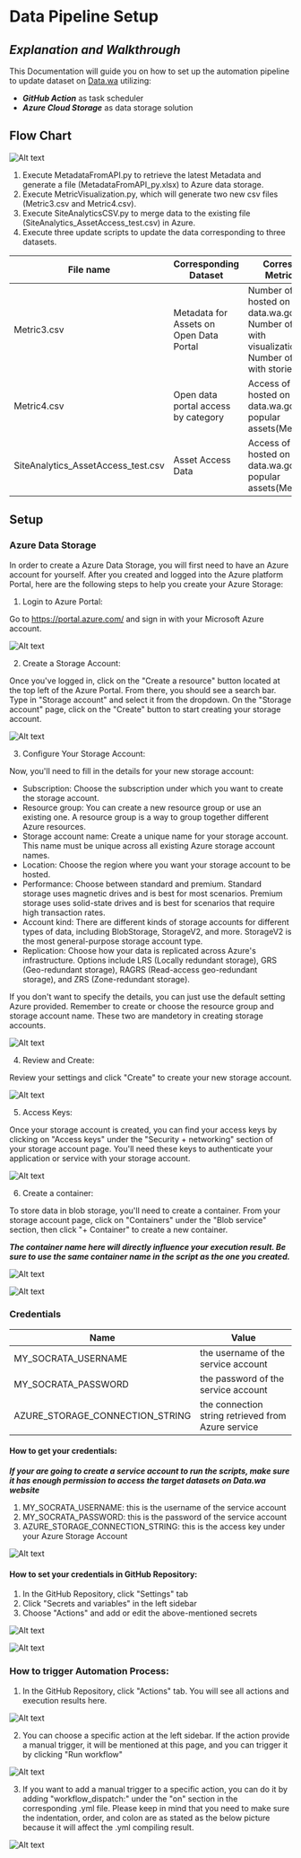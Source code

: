# Data Pipeline Setup
## _Explanation and Walkthrough_

This Documentation will guide you on how to set up the automation pipeline to update dataset on [Data.wa](https://data.wa.gov/) utilizing:
- _**GitHub Action**_ as task scheduler
- _**Azure Cloud Storage**_ as data storage solution


## Flow Chart
![Alt text](./Pictures/FlowChart.png)

1. Execute MetadataFromAPI.py to retrieve the latest Metadata and generate a file (MetadataFromAPI_py.xlsx) to Azure data storage.
2. Execute MetricVisualization.py, which will generate two new csv files (Metric3.csv and Metric4.csv).
3. Execute SiteAnalyticsCSV.py to merge data to the existing file (SiteAnalytics_AssetAccess_test.csv) in Azure.
4. Execute three update scripts to update the data corresponding to three datasets.

| File name | Corresponding Dataset | Corresponding Metrics Name |
| ----------| ----------------------| ---------------------------|
| Metric3.csv | Metadata for Assets on Open Data Portal | Number of assets hosted on data.wa.gov(Measure) </br> Number of datasets with visualizations(Metric) </br> Number of datasets with stories(Metric) |
| Metric4.csv | Open data portal access by category | Access of assets hosted on data.wa.gov& Most popular assets(Measure) |
| SiteAnalytics_AssetAccess_test.csv | Asset Access Data | Access of assets hosted on data.wa.gov& Most popular assets(Measure) |

## Setup

### Azure Data Storage
In order to create a Azure Data Storage, you will first need to have an Azure account for yourself. After you created and logged into the Azure platform Portal, here are the following steps to help you create your Azure Storage:

1. Login to Azure Portal:

Go to https://portal.azure.com/ and sign in with your Microsoft Azure account.

![Alt text](./Pictures/Azure_Homepage.png)

2. Create a Storage Account:

Once you've logged in, click on the "Create a resource" button located at the top left of the Azure Portal.
From there, you should see a search bar. Type in "Storage account" and select it from the dropdown.
On the "Storage account" page, click on the "Create" button to start creating your storage account.

![Alt text](./Pictures/Storage_Account.png)

3. Configure Your Storage Account:

Now, you'll need to fill in the details for your new storage account:
- Subscription: Choose the subscription under which you want to create the storage account.
- Resource group: You can create a new resource group or use an existing one. A resource group is a way to group together different Azure resources.
- Storage account name: Create a unique name for your storage account. This name must be unique across all existing Azure storage account names.
- Location: Choose the region where you want your storage account to be hosted.
- Performance: Choose between standard and premium. Standard storage uses magnetic drives and is best for most scenarios. Premium storage uses solid-state drives and is best for scenarios that require high transaction rates.
- Account kind: There are different kinds of storage accounts for different types of data, including BlobStorage, StorageV2, and more. StorageV2 is the most general-purpose storage account type.
- Replication: Choose how your data is replicated across Azure's infrastructure. Options include LRS (Locally redundant storage), GRS (Geo-redundant storage), RAGRS (Read-access geo-redundant storage), and ZRS (Zone-redundant storage).

If you don't want to specify the details, you can just use the default setting Azure provided. Remember to create or choose the resource group and storage account name. These two are mandetory in creating storage accounts.

![Alt text](./Pictures/Create_Storage_Account.png)

4. Review and Create:

Review your settings and click "Create" to create your new storage account.

![Alt text](./Pictures/Review_Step.png)

5. Access Keys:

Once your storage account is created, you can find your access keys by clicking on "Access keys" under the "Security + networking" section of your storage account page. You'll need these keys to authenticate your application or service with your storage account.

![Alt text](./Pictures/Find_Connection_String.png)

6. Create a container:

To store data in blob storage, you'll need to create a container. From your storage account page, click on "Containers" under the "Blob service" section, then click "+ Container" to create a new container.

_***The container name here will directly influence your execution result. Be sure to use the same container name in the script as the one you created.***_

![Alt text](./Pictures/Container.png)

![Alt text](./Pictures/Script_Container_Name.png)


### Credentials

| Name | Value |
| ------ | ------ |
| MY_SOCRATA_USERNAME | the username of the service account |
| MY_SOCRATA_PASSWORD | the password of the service account |
| AZURE_STORAGE_CONNECTION_STRING | the connection string retrieved from Azure service |

#### How to get your credentials:

***If your are going to create a service account to run the scripts, make sure it has enough permission to access the target datasets on Data.wa website***
1. MY_SOCRATA_USERNAME: this is the username of the service account
2. MY_SOCRATA_PASSWORD: this is the password of the service account
3. AZURE_STORAGE_CONNECTION_STRING: this is the access key under your Azure Storage Account

![Alt text](./Pictures/Find_Connection_String.png)

#### How to set your credentials in GitHub Repository:

1. In the GitHub Repository, click "Settings" tab 
2. Click "Secrets and variables" in the left sidebar
3. Choose "Actions" and add or edit the above-mentioned secrets

![Alt text](./Pictures/Actions_Secrets.png)

![Alt text](./Pictures/Add_New_Secret.png)

### How to trigger Automation Process:

1. In the GitHub Repository, click "Actions" tab. You will see all actions and execution results here.

![Alt text](./Pictures/All_Actions_Results.png)

2. You can choose a specific action at the left sidebar. If the action provide a manual trigger, it will be mentioned at this page, and you can trigger it by clicking "Run workflow"

![Alt text](./Pictures/Choose_Action_Workflow.png)

3. If you want to add a manual trigger to a specific action, you can do it by adding "workflow_dispatch:" under the "on" section in the corresponding .yml file. Please keep in mind that you need to make sure the indentation, order, and colon are as stated as the below picture because it will affect the .yml compiling result.

![Alt text](./Pictures/YAML_Setting.png)
